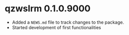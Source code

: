 # qzwslrm 0.1.0.9000

* Added a `NEWS.md` file to track changes to the package.
* Started development of first functionalities
